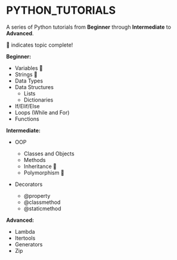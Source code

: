 # PYTHON_TUTORIALS
A series of Python tutorials from **Beginner** through **Intermediate** to **Advanced**.

:dart: indicates topic complete!

**Beginner:**

  - Variables :dart:
  - Strings :dart:
  - Data Types
  - Data Structures
      - Lists
      - Dictionaries
  - If/Elif/Else
  - Loops (While and For)
  - Functions


**Intermediate:**

  - OOP
      - Classes and Objects
      - Methods
      - Inheritance :dart:
      - Polymorphism :dart:
      
  - Decorators
      - @property
      - @classmethod
      - @staticmethod


**Advanced:**

  - Lambda
  - Itertools
  - Generators
  - Zip
